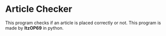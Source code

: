 # Article Checker
This program checks if an article is placed correctly or not. This program is made by **ItzOP69** in python.

